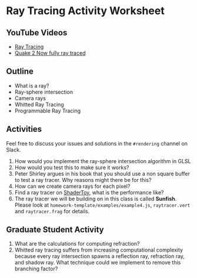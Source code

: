 # Ray Tracing Activity Worksheet

## YouTube Videos

- [Ray Tracing](https://www.youtube.com/watch?v=oo-aPeL4VSA)
- [Quake 2 Now fully ray traced](https://www.youtube.com/watch?v=0YYJwwSrwtg)

## Outline

- What is a ray?
- Ray-sphere intersection
- Camera rays
- Whitted Ray Tracing
- Programmable Ray Tracing

## Activities

Feel free to discuss your issues and solutions in the `#rendering` channel on Slack.

1. How would you implement the ray-sphere intersection algorithm in GLSL
2. How would you test this to make sure it works?
3. Peter Shirley argues in his book that you should use a non square buffer to test a ray tracer. Why reasons might there be for this?
4. How can we create camera rays for each pixel?
5. Find a ray tracer on [ShaderToy](www.shadertoy.com), what is the performance like?
6. The ray tracer we will be building on in this class is called **Sunfish**. Please look at `homework-template/examples/example4.js`, `raytracer.vert` and `raytracer.frag` for details.

## Graduate Student Activity

1. What are the calculations for computing refraction?
2. Whitted ray tracing suffers from increasing computational complexity because every ray intersection spawns a reflection ray, refraction ray, and shadow ray. What technique could we implement to remove this branching factor?

